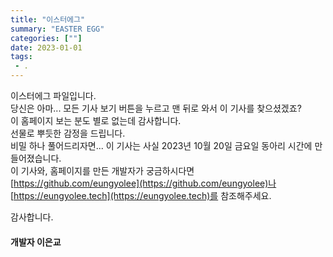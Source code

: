 ```yaml
---
title: "이스터에그"
summary: "EASTER EGG"
categories: [""]
date: 2023-01-01
tags:
 - .
---
```


이스터에그 파일입니다.  
당신은 아마... 모든 기사 보기 버튼을 누르고 맨 뒤로 와서 이 기사를 찾으셨겠죠?  
이 홈페이지 보는 분도 별로 없는데 감사합니다.  
선물로 뿌듯한 감정을 드립니다.  
비밀 하나 풀어드리자면... 이 기사는 사실 2023년 10월 20일 금요일 동아리 시간에 만들어졌습니다.  
이 기사와, 홈페이지를 만든 개발자가 궁금하시다면 [https://github.com/eungyolee](https://github.com/eungyolee)나  [https://eungyolee.tech](https://eungyolee.tech)를 참조해주세요.

감사합니다.

#### 개발자 이은교
